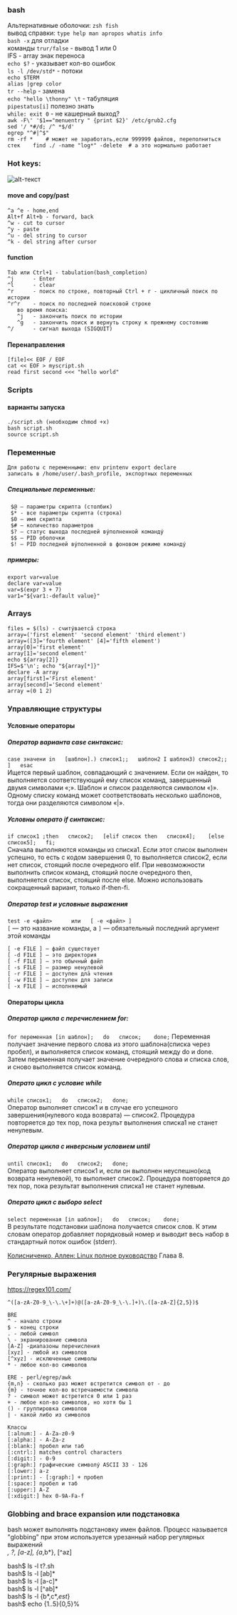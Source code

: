 ### bash  
Альтернативные оболочки: `zsh fish`    
вывод справки: `type help man apropos whatis info`    
`bash -x`   для отладки   
команды `trur/false` - вывод 1 или 0  
 IFS - array знак переноса  
`echo $?` - указывает кол-во ошибок  
`ls -l /dev/std*` - потоки  
`echo $TERM`  
`alias |grep color`  
`tr --help` - замена   
`echo "hello \thonny" \t` - табуляция  
`pipestatus[i]` полезно знать   
`while: exit 0` - не кашерный выход?  
`awk -F\' '$1=="menuentry " {print $2}' /etc/grub2.cfg`    
`sed '/ *#/d; /^ *$/d'`    
`egrep "^#|^$"`   
`rm -rf *    # может не заработать,если 999999 файлов, переполниться стек   
find ./ -name "log*" -delete  # а это нормально работает`  


### Hot keys:   
![alt-текст](https://github.com/dbudakov/4.bash/blob/master/image/moving_bash.png)  
#### move and copy/past   
```
^a ^e - home,end  
Alt+f Alt+b - forward, back  
^w - cut to cursor  
^y - paste  
^u - del string to cursor  
^k - del string after cursor  
```
#### function 
```
Tab или Ctrl+1 - tabulation(bash_completion)  
^j      - Enter  
^l      - clear   
^r      - поиск по строке, повторный Ctrl + r - цикличный поиск по истории   
^r^r    - поиск по последней поисковой строке   
   во время поиска:   
   ^j   - закончить поиск по истории   
   ^g   - закончить поиск и вернуть строку к прежнему состоянию  
^/      - сигнал выхода (SIGQUIT)  
```

#### Перенаправления
```
[file]<< EOF / EOF    
cat << EOF > myscript.sh  
read first second <<< "hello world"   
```
### Scripts
#### варианты запуска  
```
./script.sh (необходим chmod +x)  
bash script.sh  
source script.sh  
```
### Переменные  
```
Для работы с переменными: env printenv export declare 
записaть в /home/user/.bash_profile, экспортных переменных
```
##### Специальные переменные:
```
 $@ — параметры скрипта (столбик)  
 $* - все параметры скрипта (строка)  
 $0 — имя скрипта  
 $# — количество параметров  
 $? — статус выхода последней вýполненной командý  
 $$ — PID оболочки  
 $! — PID последней вýполненной в фоновом режиме командý  
```
##### примеры:  
```
export var=value  
declare var=value  
var=$(expr 3 + 7)  
var1="${var1:-default value}"  
```
### Arrays  
```
files = $(ls) - считýваетсā строка  
array=('first element' 'second element' 'third element')  
array=([3]='fourth element' [4]='fifth element')  
array[0]='first element'  
array[1]='second element'  
echo ${array[2]}  
IFS=$'\n'; echo "${array[*]}"  
declare -A array  
array[first]='First element'  
array[second]='Second element'  
array =(0 1 2)  
```
### Управляющие структуры
####  Условные операторы
##### Оператор варианта case синтаксис:  
`case значени in  
[шаблон].) список1;;  
шаблон2 I шаблонЗ) список2;; ]  
esac  `  
Ищется первый шаблон, совпадающий с значением. Если он найден, то выполняется соответствующий ему список команд, завершенный двумя символами «;». Шаблон и список разделяются символом «)». Одному списку команд может соответствовать несколько шаблонов, тогда они разделяются символом «|».  

##### Условны операто if синтаксис:  
`if список1 ;then  
список2;  
[elif список then  
список4];   
[else  
список5];  
fi;`  
Сначала выполняются команды из списка1. Если этот список выполнен успешно, то есть с кодом завершения 0, то выполняется список2, если нет список, стоящий после очередного elif. При невозможности выполнить список команд, стоящий после очередного then, выполняется список, стоящий после else. Можно использовать сокращенный вариант, только if-then-fi.    
##### Оператор test и условные выражения  
`test -e <файл>     
или  
[ -e <файл> ]`  
`[` — это название команды, а `]` — обязательный последний аргумент этой команды 
``` 
[ -e FILE ] — файл существует  
[ -d FILE ] — это директория  
[ -f FILE ] — это обычный файл  
[ -s FILE ] — размер ненулевой  
[ -r FILE ] — доступен длā чтения  
[ -w FILE ] — доступен для записи  
[ -x FILE ] — исполняемый  
```    
####  Операторы цикла  
##### Оператор цикла с перечислением for:  
`for переменная [in шаблон];  
do  
список;   
done;`
Переменная получает значение первого слова из этого шаблона(списка через пробел), и выполняется список команд, стоящий между do и done. Затем переменная получает значение очередного слова и списка слов, и сново выполняется список команд.  

##### Операто цикл с условие while  
`while список1;  
do  
список2;  
done;`  
Оператор выполняет список1 и в случае его успешного завершения(нулевого кода возврата) — список2. Процедура повторяется до тех пор, пока результ выполнения списка1 не станет ненулевым.   

##### Оператор цикла с инверсным условием until  
`until список1;  
do  
список2;  
done;`  
Оператор выполняет список1 и, если он выполнен неуспешно(код возврата ненулевой), то выполняет список2. Процедура повторяется до тех пор, пока результат выполнения списка1 не станет нулевым.  
##### Операто цикл с выборо select  
`select переменная [in шаблон];  
do  
список;   
done;`   
В результате подстановки шаблона получается список слов. К этим словам оператор добавляет порядковый номер и выводит весь набор в стандартный поток ошибок (stderr).    

[Колисниченко, Аллен: Linux полное руководство](https://proweb.md/ftp/carti/%D0%9A%D0%BE%D0%BB%D0%B8%D1%81%D0%BD%D0%B8%D1%87%D0%B5%D0%BD%D0%BA%D0%BE%20%D0%94%D0%9D%20%20%D0%90%D0%BB%D0%BB%D0%B5%D0%BD%20%D0%9F%D0%B8%D1%82%D0%B5%D1%80%20%D0%92%20Linux%20%D0%BF%D0%BE%D0%BB%D0%BD%D0%BE%D0%B5%20%D1%80%D1%83%D0%BA%D0%BE%D0%B2%D0%BE%D0%B4%D1%81%D1%82%D0%B2%D0%BE.pdf) Глава 8.  

### Регулярные выражения 
  https://regex101.com/
```  
^([a-zA-Z0-9_\-\.\+]+)@([a-zA-Z0-9_\-\.]+)\.([a-zA-Z]{2,5})$  
  
BRE  
^ - начало строки  
$ - конец строки  
. - любой символ  
\ - экранирование символа  
[A-Z] -диапазоны перечисления  
[xyz] - любой из символов  
[^xyz] - исключенные символы  
* - любое кол-во символов  

ERE - perl/egrep/awk   
{m,n} - сколько раз может встретится символ от - до  
{m} - точное кол-во встречаемости символа  
? - символ может встретится 0 или 1 раз  
+ - любое кол-во символов, но хотя бы 1  
() - группировка символов  
| - какой либо из символов  

Классы
[:alnum:] - A-Za-z0-9  
[:alpha:] - A-Za-z  
[:blank:] пробел или таб  
[:cntrl:] matches control characters  
[:digit:] - 0-9  
[:graph:] графические символý ASCII 33 - 126  
[:lower:] a-z  
[:print:] - [:graph:] + пробел  
[:space:] пробел и таб  
[:upper:] A-Z  
[:xdigit:] hex 0-9A-Fa-f  
```

### Globbing and brace expansion или подстановка  
bash может выполнять подстановку имен файлов. Процесс называется "globbing" при этом используется урезанный набор регулярных выражений  
*, ?, [a-z], {a*,b*}, [^az]  

bash$ ls -l t?.sh  
bash$ ls -l [ab]*  
bash$ ls -l [a-c]*  
bash$ ls -l [^ab]*  
bash$ ls -l {b*,c*,*est*}  
bash$ echo {1..5}{0,5}%  
